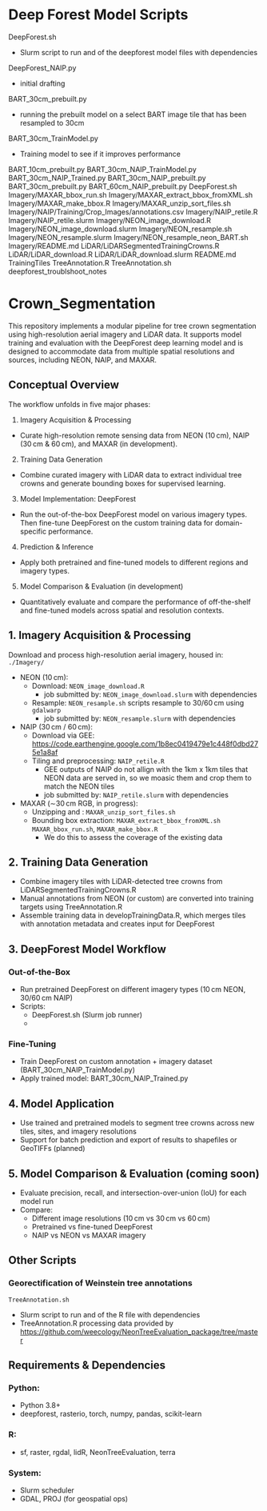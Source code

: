 

# Deep Forest Model Scripts
DeepForest.sh
- Slurm script to run and of the deepforest model files with dependencies

DeepForest_NAIP.py
- initial drafting

BART_30cm_prebuilt.py
- running the prebuilt model on a select BART image tile that has been resampled to 30cm

BART_30cm_TrainModel.py
- Training model to see if it improves performance

BART_10cm_prebuilt.py
BART_30cm_NAIP_TrainModel.py
BART_30cm_NAIP_Trained.py
BART_30cm_NAIP_prebuilt.py
BART_30cm_prebuilt.py
BART_60cm_NAIP_prebuilt.py
DeepForest.sh
Imagery/MAXAR_bbox_run.sh
Imagery/MAXAR_extract_bbox_fromXML.sh
Imagery/MAXAR_make_bbox.R
Imagery/MAXAR_unzip_sort_files.sh
Imagery/NAIP/Training/Crop_Images/annotations.csv
Imagery/NAIP_retile.R
Imagery/NAIP_retile.slurm
Imagery/NEON_image_download.R
Imagery/NEON_image_download.slurm
Imagery/NEON_resample.sh
Imagery/NEON_resample.slurm
Imagery/NEON_resample_neon_BART.sh
Imagery/README.md
LiDAR/LiDARSegmentedTrainingCrowns.R
LiDAR/LiDAR_download.R
LiDAR/LiDAR_download.slurm
README.md
TrainingTiles
TreeAnnotation.R
TreeAnnotation.sh
deepforest_troublshoot_notes


# Crown_Segmentation
This repository implements a modular pipeline for tree crown segmentation using high-resolution aerial imagery and LiDAR data. It supports model training and evaluation with the DeepForest deep learning model and is designed to accommodate data from multiple spatial resolutions and sources, including NEON, NAIP, and MAXAR.

## Conceptual Overview
The workflow unfolds in five major phases:

1. Imagery Acquisition & Processing
  - Curate high-resolution remote sensing data from NEON (10 cm), NAIP (30 cm & 60 cm), and MAXAR (in development).
2. Training Data Generation
  - Combine curated imagery with LiDAR data to extract individual tree crowns and generate bounding boxes for supervised learning.
3. Model Implementation: DeepForest
  - Run the out-of-the-box DeepForest model on various imagery types. Then fine-tune DeepForest on the custom training data for domain-specific performance.
4. Prediction & Inference
  - Apply both pretrained and fine-tuned models to different regions and imagery types.
5. Model Comparison & Evaluation (in development)
  - Quantitatively evaluate and compare the performance of off-the-shelf and fine-tuned models across spatial and resolution contexts.

## 1. Imagery Acquisition & Processing
Download and process high-resolution aerial imagery, housed in: ```./Imagery/```
- NEON (10 cm):
  - Download: `NEON_image_download.R`
    - job submitted by: `NEON_image_download.slurm` with dependencies
  - Resample: `NEON_resample.sh` scripts resample to 30/60 cm using `gdalwarp`
    - job submitted by: `NEON_resample.slurm` with dependencies
- NAIP (30 cm / 60 cm):
  - Download via GEE: https://code.earthengine.google.com/1b8ec0419479e1c448f0dbd275e1a8af
  - Tiling and preprocessing: `NAIP_retile.R`
    - GEE outputs of NAIP do not allign with the 1km x 1km tiles that NEON data are served in, so we moasic them and crop them to match the NEON tiles
    - job submitted by: `NAIP_retile.slurm` with dependencies
- MAXAR (∼30 cm RGB, in progress):
  - Unzipping and : `MAXAR_unzip_sort_files.sh`
  - Bounding box extraction: `MAXAR_extract_bbox_fromXML.sh` `MAXAR_bbox_run.sh`, `MAXAR_make_bbox.R`
    - We do this to assess the coverage of the existing data
 
## 2. Training Data Generation
- Combine imagery tiles with LiDAR-detected tree crowns from LiDARSegmentedTrainingCrowns.R
- Manual annotations from NEON (or custom) are converted into training targets using TreeAnnotation.R
- Assemble training data in developTrainingData.R, which merges tiles with annotation metadata and creates input for DeepForest

## 3. DeepForest Model Workflow
### Out-of-the-Box
- Run pretrained DeepForest on different imagery types (10 cm NEON, 30/60 cm NAIP)
- Scripts:
  - DeepForest.sh (Slurm job runner)
  -  
### Fine-Tuning
- Train DeepForest on custom annotation + imagery dataset (BART_30cm_NAIP_TrainModel.py)
- Apply trained model: BART_30cm_NAIP_Trained.py

## 4. Model Application
- Use trained and pretrained models to segment tree crowns across new tiles, sites, and imagery resolutions
- Support for batch prediction and export of results to shapefiles or GeoTIFFs (planned)

## 5. Model Comparison & Evaluation (coming soon)
- Evaluate precision, recall, and intersection-over-union (IoU) for each model run
- Compare:
  - Different image resolutions (10 cm vs 30 cm vs 60 cm)
  - Pretrained vs fine-tuned DeepForest
  - NAIP vs NEON vs MAXAR imagery

## Other Scripts
### Georectification of Weinstein tree annotations
`TreeAnnotation.sh`
- Slurm script to run and of the R file with dependencies
- TreeAnnotation.R processing data provided by https://github.com/weecology/NeonTreeEvaluation_package/tree/master

## Requirements & Dependencies
### Python: 
- Python 3.8+
- deepforest, rasterio, torch, numpy, pandas, scikit-learn

### R:
- sf, raster, rgdal, lidR, NeonTreeEvaluation, terra

### System:
- Slurm scheduler
- GDAL, PROJ (for geospatial ops)
